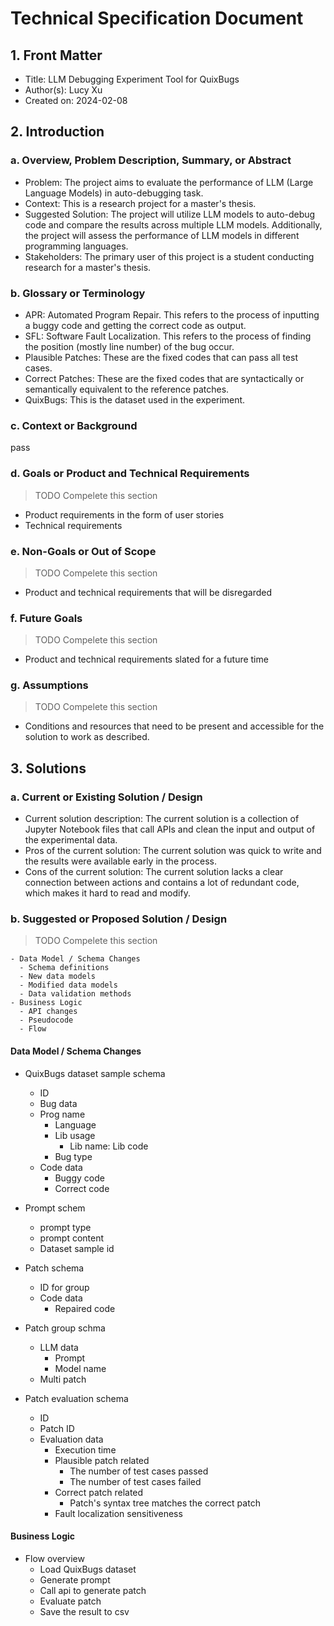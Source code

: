 # Technical Specification Document

## 1. Front Matter

- Title: LLM Debugging Experiment Tool for QuixBugs
- Author(s): Lucy Xu
- Created on: 2024-02-08

## 2. Introduction

### a. Overview, Problem Description, Summary, or Abstract

- Problem: The project aims to evaluate the performance of LLM (Large Language Models) in auto-debugging task.
- Context: This is a research project for a master's thesis.
- Suggested Solution: The project will utilize LLM models to auto-debug code and compare the results across multiple LLM models. Additionally, the project will assess the performance of LLM models in different programming languages.
- Stakeholders: The primary user of this project is a student conducting research for a master's thesis.

### b. Glossary or Terminology

- APR: Automated Program Repair. This refers to the process of inputting a buggy code and getting the correct code as output.
- SFL: Software Fault Localization. This refers to the process of finding the position (mostly line number) of the bug occur.
- Plausible Patches: These are the fixed codes that can pass all test cases.
- Correct Patches: These are the fixed codes that are syntactically or semantically equivalent to the reference patches.
- QuixBugs: This is the dataset used in the experiment.

### c. Context or Background

pass

### d. Goals or Product and Technical Requirements
> TODO Compelete this section

- Product requirements in the form of user stories
- Technical requirements

### e. Non-Goals or Out of Scope
> TODO Compelete this section

- Product and technical requirements that will be disregarded

### f. Future Goals
> TODO Compelete this section

- Product and technical requirements slated for a future time

### g. Assumptions
> TODO Compelete this section

- Conditions and resources that need to be present and accessible for the solution to work as described.

## 3. Solutions

### a. Current or Existing Solution / Design

- Current solution description: The current solution is a collection of Jupyter Notebook files that call APIs and clean the input and output of the experimental data.
- Pros of the current solution: The current solution was quick to write and the results were available early in the process.
- Cons of the current solution: The current solution lacks a clear connection between actions and contains a lot of redundant code, which makes it hard to read and modify.

### b. Suggested or Proposed Solution / Design
> TODO Compelete this section

```
- Data Model / Schema Changes
  - Schema definitions
  - New data models
  - Modified data models
  - Data validation methods
- Business Logic
  - API changes
  - Pseudocode
  - Flow
```

#### Data Model / Schema Changes

- QuixBugs dataset sample schema
  - ID
  - Bug data
  - Prog name
    - Language
    - Lib usage
      - Lib name: Lib code
    - Bug type
  - Code data
    - Buggy code
    - Correct code

- Prompt schem
  - prompt type
  - prompt content
  - Dataset sample id

- Patch schema
  - ID for group
  - Code data
    - Repaired code

- Patch group schma
  - LLM data
    - Prompt
    - Model name
  - Multi patch

- Patch evaluation schema
  - ID
  - Patch ID
  - Evaluation data
    - Execution time
    - Plausible patch related
      - The number of test cases passed
      - The number of test cases failed
    - Correct patch related
      - Patch's syntax tree matches the correct patch
    - Fault localization sensitiveness

#### Business Logic

- Flow overview
  - Load QuixBugs dataset
  - Generate prompt
  - Call api to generate patch
  - Evaluate patch
  - Save the result to csv

